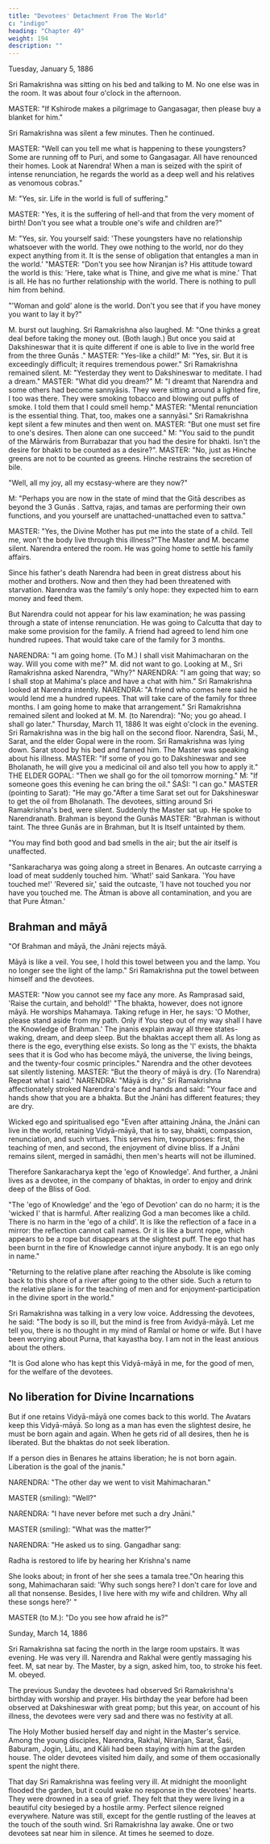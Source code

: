 ```yaml
---
title: "Devotees' Detachment From The World"
c: "indigo"
heading: "Chapter 49"
weight: 194
description: ""
---
```


Tuesday, January 5, 1886

Sri Ramakrishna was sitting on his bed and talking to M. No one else was in the room. It was about four o'clock in the afternoon.

MASTER: "If Kshirode makes a pilgrimage to Gangasagar, then please buy a blanket for him."

Sri Ramakrishna was silent a few minutes. Then he continued.


MASTER: "Well can you tell me what is happening to these youngsters? Some are running off to Puri, and some to Gangasagar. All have renounced their homes. Look at Narendra! When a man is seized with the spirit of intense renunciation, he regards the world as a deep well and his relatives as venomous cobras."

M: "Yes, sir. Life in the world is full of suffering."

MASTER: "Yes, it is the suffering of hell-and that from the very moment of birth! Don't you see what a trouble one's wife and children are?"

M: "Yes, sir. You yourself said: 'These youngsters have no relationship whatsoever with the world. They owe nothing to the world, nor do they expect anything from it. It is the sense of obligation that entangles a man in the world.' "MASTER: "Don't you see how Niranjan is? His attitude toward the world is this: 'Here,
take what is Thine, and give me what is mine.' That is all. He has no further relationship with the world. There is nothing to pull him from behind.

"'Woman and gold' alone is the world. Don't you see that if you have money you want to lay it by?"

M. burst out laughing. Sri Ramakrishna also laughed.
M: "One thinks a great deal before taking the money out. (Both laugh.) But once you
said at Dakshineswar that it is quite different if one is able to live in the world free from
the three Gunās ."
MASTER: "Yes-like a child!"
M: "Yes, sir. But it is exceedingly difficult; it requires tremendous power."
Sri Ramakrishna remained silent.
M: "Yesterday they went to Dakshineswar to meditate. I had a dream."
MASTER: "What did you dream?"
M: "I dreamt that Narendra and some others had become sannyāsis. They were sitting
around a lighted fire, I too was there. They were smoking tobacco and blowing out puffs
of smoke. I told them that I could smell hemp."
MASTER: "Mental renunciation is the essential thing. That, too, makes one a sannyāsi."
Sri Ramakrishna kept silent a few minutes and then went on.
MASTER: "But one must set fire to one's desires. Then alone can one succeed."
M: "You said to the pundit of the Mārwāris from Burrabazar that you had the desire for
bhakti. Isn't the desire for bhakti to be counted as a desire?".
MASTER: "No, just as Hinche greens are not to be counted as greens. Hinche restrains
the secretion of bile.

"Well, all my joy, all my ecstasy-where are they now?"

M: "Perhaps you are now in the state of mind that the Gitā describes as beyond the 3 Gunās . Sattva, rajas, and tamas are performing their own functions, and you
yourself are unattached-unattached even to sattva."

MASTER: "Yes, the Divine Mother has put me into the state of a child. Tell me, won't the body live through this illness?"The Master and M. became silent. Narendra entered the room. He was going home to settle his family affairs. 

Since his father's death Narendra had been in great distress about his mother and brothers. Now and then they had been threatened with starvation. Narendra was the family's only hope: they expected him to earn money and feed them. 

But Narendra could not appear for his law examination; he was passing through a state of intense renunciation. He was going to Calcutta that day to make some provision for the family. A friend had agreed to lend him one hundred rupees. That would take care of the family for 3 months.

NARENDRA: "I am going home. (To M.) I shall visit Mahimacharan on the way. Will you
come with me?"
M. did not want to go. Looking at M., Sri Ramakrishna asked Narendra, "Why?"
NARENDRA: "I am going that way; so I shall stop at Mahima's place and have a chat
with him."
Sri Ramakrishna looked at Narendra intently.
NARENDRA: "A friend who comes here said he would lend me a hundred rupees. That
will take care of the family for three months. I am going home to make that
arrangement."
Sri Ramakrishna remained silent and looked at M.
M. (to Narendra): "No; you go ahead. I shall go later."
Thursday, March 11, 1886
It was eight o'clock in the evening. Sri Ramakrishna was in the big hall on the second
floor. Narendra, Śaśi, M., Sarat, and the elder Gopal were in the room. Sri Ramakrishna
was lying down. Sarat stood by his bed and fanned him. The Master was speaking about
his illness.
MASTER: "If some of you go to Dakshineswar and see Bholanath, he will give you a
medicinal oil and also tell you how to apply it."
THE ELDER GOPAL: "Then we shall go for the oil tomorrow morning."
M: "If someone goes this evening he can bring the oil."
ŚAŚI: "I can go."
MASTER (pointing to Sarat): "He may go."After a time Sarat set out for Dakshineswar to get the oil from Bholanath. The devotees,
sitting around Sri Ramakrishna's bed, were silent. Suddenly the Master sat up. He spoke
to Narendranath.
Brahman is beyond the Gunās
MASTER: "Brahman is without taint. The three
Gunās are
in Brahman, but It is Itself
untainted by them.

"You may find both good and bad smells in the air; but the air itself is unaffected.

"Sankaracharya was going along a street in Benares. An outcaste carrying a load of meat suddenly touched him. 'What!' said Sankara. 'You have touched me!' 'Revered sir,' said the outcaste, 'I have not touched you nor have you touched me. The Ātman is
above all contamination, and you are that Pure Ātman.'

## Brahman and māyā

"Of Brahman and māyā, the Jnāni rejects māyā.

Māyā is like a veil. You see, I hold this towel between you and the lamp. You no longer see the light of the lamp."
Sri Ramakrishna put the towel between himself and the devotees.

MASTER: "Now you cannot see my face any more. As Ramprasad said, 'Raise the curtain, and behold!'
"The bhakta, however, does not ignore māyā. He worships Mahamaya. Taking refuge in
Her, he says: 'O Mother, please stand aside from my path. Only if You step out of my
way shall I have the Knowledge of Brahman.' The jnanis explain away all three states-
waking, dream, and deep sleep. But the bhaktas accept them all. As long as there is the
ego, everything else exists. So long as the 'I' exists, the bhakta sees that it is God who
has become māyā, the universe, the living beings, and the twenty-four cosmic
principles."
Narendra and the other devotees sat silently listening.
MASTER: "But the theory of māyā is dry. (To Narendra) Repeat what I said."
NARENDRA: "Māyā is dry."
Sri Ramakrishna affectionately stroked Narendra's face and hands and said: "Your face
and hands show that you are a bhakta. But the Jnāni has different features; they are
dry.

Wicked ego and spiritualised ego "Even after attaining Jnāna, the Jnāni can live in the world, retaining Vidyā-māyā, that is to say, bhakti, compassion, renunciation, and such virtues. This serves him, twopurposes: first, the teaching of men, and second, the enjoyment of divine bliss. If a Jnāni remains silent, merged in samādhi, then men's hearts will not be illumined.

Therefore Sankaracharya kept the 'ego of Knowledge'. And further, a Jnāni lives as a devotee, in the company of bhaktas, in order to enjoy and drink deep of the Bliss of God.

"The 'ego of Knowledge' and the 'ego of Devotion' can do no harm; it is the 'wicked I' that is harmful. After realizing God a man becomes like a child. There is no harm in the 'ego of a child'. It is like the reflection of a face in a mirror: the reflection cannot call names. Or it is like a burnt rope, which appears to be a rope but disappears at the slightest puff. The ego that has been burnt in the fire of Knowledge cannot injure anybody. It is an ego only in name."

"Returning to the relative plane after reaching the Absolute is like coming back to this shore of a river after going to the other side. Such a return to the relative plane is for the teaching of men and for enjoyment-participation in the divine sport in the world."

Sri Ramakrishna was talking in a very low voice. Addressing the devotees, he said: "The body is so ill, but the mind is free from Avidyā-māyā. Let me tell you, there is no thought in my mind of Ramlal or home or wife. But I have been worrying about Purna, that kayastha boy. I am not in the least anxious about the others.

"It is God alone who has kept this Vidyā-māyā in me, for the good of men, for the welfare of the devotees.

## No liberation for Divine Incarnations

But if one retains Vidyā-māyā one comes back to this world. The Avatars keep this Vidyā-māyā. So long as a man has even the slightest desire, he must be born again and
again. When he gets rid of all desires, then he is liberated. But the bhaktas do not seek liberation.

If a person dies in Benares he attains liberation; he is not born again. Liberation is the goal of the jnanis."

NARENDRA: "The other day we went to visit Mahimacharan."

MASTER (smiling): "Well?"

NARENDRA: "I have never before met such a dry Jnāni."

MASTER (smiling): "What was the matter?"

NARENDRA: "He asked us to sing. Gangadhar sang:

Radha is restored to life by hearing her Krishna's name

She looks about; in front of her she sees a tamala tree."On hearing this song, Mahimacharan said: 'Why such songs here? I don't care for love
and all that nonsense. Besides, I live here with my wife and children. Why all these
songs here?' "

MASTER (to M.): "Do you see how afraid he is?"

Sunday, March 14, 1886

Sri Ramakrishna sat facing the north in the large room upstairs. It was evening. He was very ill. Narendra and Rakhal were gently massaging his feet. M, sat near by. The Master, by a sign, asked him, too, to stroke his feet. M. obeyed.

The previous Sunday the devotees had observed Sri Ramakrishna's birthday with worship and prayer. His birthday the year before had been observed at Dakshineswar
with great pomp; but this year, on account of his illness, the devotees were very sad and
there was no festivity at all.

The Holy Mother busied herself day and night in the Master's service. Among the young disciples, Narendra, Rakhal, Niranjan, Sarat, Śaśi, Baburam, Jogin, Lātu, and Kāli had been staying with him at the garden house. The older devotees visited him daily, and
some of them occasionally spent the night there.

That day Sri Ramakrishna was feeling very ill. At midnight the moonlight flooded the garden, but it could wake no response in the devotees' hearts. They were drowned in a sea of grief. They felt that they were living in a beautiful city besieged by a hostile army.
Perfect silence reigned everywhere. Nature was still, except for the gentle rustling of the
leaves at the touch of the south wind. Sri Ramakrishna lay awake. One or two devotees
sat near him in silence. At times he seemed to doze.

